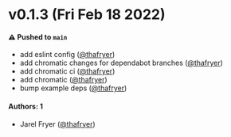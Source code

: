 # v0.1.3 (Fri Feb 18 2022)

#### ⚠️ Pushed to `main`

- add eslint config ([@thafryer](https://github.com/thafryer))
- add chromatic changes for dependabot branches ([@thafryer](https://github.com/thafryer))
- add chromatic ci ([@thafryer](https://github.com/thafryer))
- add chromatic ([@thafryer](https://github.com/thafryer))
- bump example deps ([@thafryer](https://github.com/thafryer))

#### Authors: 1

- Jarel Fryer ([@thafryer](https://github.com/thafryer))
